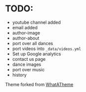 # TODO:

* youtube channel added
* email added
* author-image
* author-about
* port over all dances
* port videos into `_data/videos.yml`
* Set up Google analytics
* contact us page
* dance images
* port over music
* history

Theme forked from [WhatATheme](https://github.com/thedevslot/WhatATheme/)
